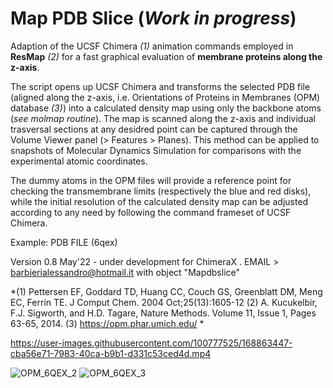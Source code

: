 # Map PDB Slice (*Work in progress*)

Adaption of the UCSF Chimera *(1)* animation commands employed in **ResMap** *(2)* for a fast graphical evaluation of **membrane proteins along the z-axis**. 

The script opens up UCSF Chimera and transforms the selected PDB file (aligned along the z-axis, i.e. Orientations of Proteins in Membranes (OPM) database *(3)*) into a calculated density map using only the backbone atoms (*see molmap routine*). The map is scanned along the z-axis and individual trasversal sections at any desidred point can be captured through the Volume Viewer panel (> Features > Planes). This method can be applied to snapshots of Molecular Dynamics Simulation for comparisons with the experimental atomic coordinates. 

The dummy atoms in the OPM files will provide a reference point for checking the transmembrane limits (respectively the blue and red disks), while the initial resolution of the calculated density map can be adjusted according to any need by following the command frameset of UCSF Chimera. 

Example: PDB FILE (6qex)

Version 0.8 May'22 - under development for ChimeraX .  EMAIL > barbierialessandro@hotmail.it with object "Mapdbslice"

*(1) Pettersen EF, Goddard TD, Huang CC, Couch GS, Greenblatt DM, Meng EC, Ferrin TE. J Comput Chem. 2004 Oct;25(13):1605-12
(2) A. Kucukelbir, F.J. Sigworth, and H.D. Tagare, Nature Methods. Volume 11, Issue 1, Pages 63-65, 2014.
(3) https://opm.phar.umich.edu/ *

https://user-images.githubusercontent.com/100777525/168863447-cba56e71-7983-40ca-b9b1-d331c53ced4d.mp4

![OPM_6QEX_2](https://user-images.githubusercontent.com/100777525/168863472-531ac9c8-f2b5-48ac-b53a-57732982bd09.png)
![OPM_6QEX_3](https://user-images.githubusercontent.com/100777525/168863475-9cab2c98-118b-4fb8-b74b-9bb57efb063c.png)
